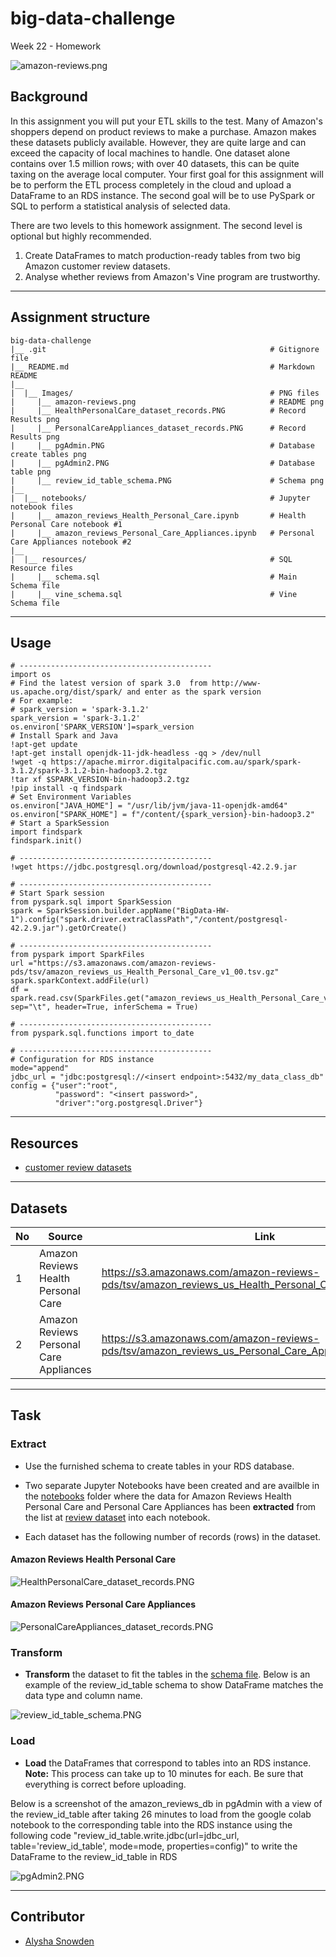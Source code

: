 # big-data-challenge
Week 22 - Homework

![amazon-reviews.png](images/amazon-reviews.png)


## Background

In this assignment you will put your ETL skills to the test. Many of Amazon's shoppers depend on product reviews to make a purchase. Amazon makes these datasets publicly available. However, they are quite large and can exceed the capacity of local machines to handle. One dataset alone contains over 1.5 million rows; with over 40 datasets, this can be quite taxing on the average local computer. Your first goal for this assignment will be to perform the ETL process completely in the cloud and upload a DataFrame to an RDS instance. The second goal will be to use PySpark or SQL to perform a statistical analysis of selected data.

There are two levels to this homework assignment. The second level is optional but highly recommended.

1. Create DataFrames to match production-ready tables from two big Amazon customer review datasets.
2. Analyse whether reviews from Amazon's Vine program are trustworthy.


- - -

## Assignment structure
```
big-data-challenge
|__ .git                                                  # Gitignore file
|__ README.md                                             # Markdown README
|__
|  |__ Images/                                            # PNG files
|     |__ amazon-reviews.png                              # README png
|     |__ HealthPersonalCare_dataset_records.PNG          # Record Results png
|     |__ PersonalCareAppliances_dataset_records.PNG      # Record Results png
|     |__ pgAdmin.PNG                                     # Database create tables png
|     |__ pgAdmin2.PNG                                    # Database table png
|     |__ review_id_table_schema.PNG                      # Schema png
|__
|  |__ notebooks/                                         # Jupyter notebook files
|     |__ amazon_reviews_Health_Personal_Care.ipynb       # Health Personal Care notebook #1
|     |__ amazon_reviews_Personal_Care_Appliances.ipynb   # Personal Care Appliances notebook #2
|__
|  |__ resources/                                         # SQL Resource files
|     |__ schema.sql                                      # Main Schema file
|     |__ vine_schema.sql                                 # Vine Schema file

```
- - -

## Usage

```
# -------------------------------------------
import os
# Find the latest version of spark 3.0  from http://www-us.apache.org/dist/spark/ and enter as the spark version
# For example:
# spark_version = 'spark-3.1.2'
spark_version = 'spark-3.1.2'
os.environ['SPARK_VERSION']=spark_version
# Install Spark and Java
!apt-get update
!apt-get install openjdk-11-jdk-headless -qq > /dev/null
!wget -q https://apache.mirror.digitalpacific.com.au/spark/spark-3.1.2/spark-3.1.2-bin-hadoop3.2.tgz
!tar xf $SPARK_VERSION-bin-hadoop3.2.tgz
!pip install -q findspark
# Set Environment Variables
os.environ["JAVA_HOME"] = "/usr/lib/jvm/java-11-openjdk-amd64"
os.environ["SPARK_HOME"] = f"/content/{spark_version}-bin-hadoop3.2"
# Start a SparkSession
import findspark
findspark.init()

# -------------------------------------------
!wget https://jdbc.postgresql.org/download/postgresql-42.2.9.jar

# -------------------------------------------
# Start Spark session
from pyspark.sql import SparkSession
spark = SparkSession.builder.appName("BigData-HW-1").config("spark.driver.extraClassPath","/content/postgresql-42.2.9.jar").getOrCreate()

# -------------------------------------------
from pyspark import SparkFiles
url ="https://s3.amazonaws.com/amazon-reviews-pds/tsv/amazon_reviews_us_Health_Personal_Care_v1_00.tsv.gz"
spark.sparkContext.addFile(url)
df = spark.read.csv(SparkFiles.get("amazon_reviews_us_Health_Personal_Care_v1_00.tsv.gz"), sep="\t", header=True, inferSchema = True)

# -------------------------------------------
from pyspark.sql.functions import to_date

# -------------------------------------------
# Configuration for RDS instance
mode="append"
jdbc_url = "jdbc:postgresql://<insert endpoint>:5432/my_data_class_db"
config = {"user":"root",
          "password": "<insert password>",
          "driver":"org.postgresql.Driver"}

```
- - -

## Resources

* [customer review datasets](https://s3.amazonaws.com/amazon-reviews-pds/tsv/index.txt)

- - -

## Datasets 

|No|Source|Link|
|-|-|-|
|1|Amazon Reviews Health Personal Care|https://s3.amazonaws.com/amazon-reviews-pds/tsv/amazon_reviews_us_Health_Personal_Care_v1_00.tsv.gz|
|2|Amazon Reviews Personal Care Appliances|https://s3.amazonaws.com/amazon-reviews-pds/tsv/amazon_reviews_us_Personal_Care_Appliances_v1_00.tsv.gz|

- - -

## Task


### Extract

* Use the furnished schema to create tables in your RDS database.

* Two separate Jupyter Notebooks have been created and are availble in the [notebooks](https://github.com/alysnow/big-data-challenge/tree/main/notebooks) folder where the data for Amazon Reviews Health Personal Care and Personal Care Appliances has been **extracted** from the list at [review dataset](https://s3.amazonaws.com/amazon-reviews-pds/tsv/index.txt) into each notebook.

* Each dataset has the following number of records (rows) in the dataset.

#### Amazon Reviews Health Personal Care

![HealthPersonalCare_dataset_records.PNG](images/HealthPersonalCare_dataset_records.PNG)

#### Amazon Reviews Personal Care Appliances

![PersonalCareAppliances_dataset_records.PNG](images/PersonalCareAppliances_dataset_records.PNG)


### Transform

* **Transform** the dataset to fit the tables in the [schema file](https://github.com/alysnow/big-data-challenge/blob/main/resources/schema.sql). Below is an example of the review_id_table schema to show DataFrame matches the data type and column name.

![review_id_table_schema.PNG](images/review_id_table_schema.PNG)


### Load

* **Load** the DataFrames that correspond to tables into an RDS instance. **Note:** This process can take up to 10 minutes for each. Be sure that everything is correct before uploading.

Below is a screenshot of the amazon_reviews_db in pgAdmin with a view of the review_id_table after taking 26 minutes to load from the google colab notebook to the corresponding table into the RDS instance using the following code "review_id_table.write.jdbc(url=jdbc_url, table='review_id_table', mode=mode, properties=config)" to write the DataFrame to the review_id_table in RDS

![pgAdmin2.PNG](images/pgAdmin2.PNG)

- - -

## Contributor
- [Alysha Snowden](https://github.com/alysnow)
